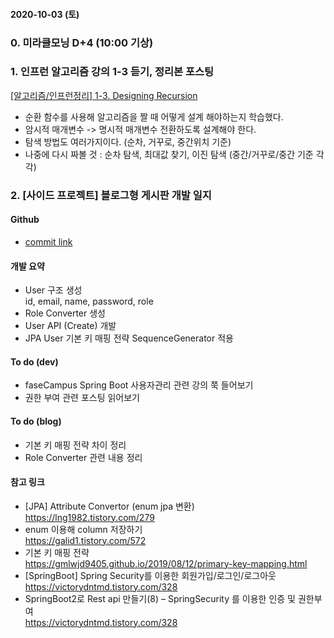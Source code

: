 #### 2020-10-03 (토)

### 0\. 미라클모닝 D+4 (10:00 기상)

### 1\. 인프런 알고리즘 강의 1-3 듣기, 정리본 포스팅
[\[알고리즘/인프런정리\] 1-3. Designing Recursion](https://yuja-kong.tistory.com/106)  
- 순환 함수를 사용해 알고리즘을 짤 때 어떻게 설계 해야하는지 학습했다.
- 암시적 매개변수 -> 명시적 매개변수 전환하도록 설계해야 한다.
- 탐색 방법도 여러가지이다. (순차, 거꾸로, 중간위치 기준)
- 나중에 다시 짜볼 것 : 순차 탐색, 최대값 찾기, 이진 탐색 (중간/거꾸로/중간 기준 각각)

### 2\. \[사이드 프로젝트\] 블로그형 게시판 개발 일지
#### Github
- [commit link](https://github.com/ion-study/blog-back/commit/ae13e4d4e8f834ed675c650e87d5a1d0f5c24009)

#### 개발 요약
- User 구조 생성<br>
id, email, name, password, role
- Role Converter 생성
- User API (Create) 개발
- JPA User 기본 키 매핑 전략 SequenceGenerator 적용

#### To do (dev)
- faseCampus Spring Boot 사용자관리 관련 강의 쭉 들어보기
- 권한 부여 관련 포스팅 읽어보기

#### To do (blog)
- 기본 키 매핑 전략 차이 정리
- Role Converter 관련 내용 정리

#### 참고 링크
- \[JPA\] Attribute Convertor (enum jpa 변환)<br>
  <https://lng1982.tistory.com/279>
- enum 이용해 column 저장하기<br>
  <https://galid1.tistory.com/572>
- 기본 키 매핑 전략<br>
  <https://gmlwjd9405.github.io/2019/08/12/primary-key-mapping.html>
- \[SpringBoot\] Spring Security를 이용한 회원가입/로그인/로그아웃<br>
  <https://victorydntmd.tistory.com/328>
- SpringBoot2로 Rest api 만들기(8) – SpringSecurity 를 이용한 인증 및 권한부여<br>
  <https://victorydntmd.tistory.com/328>